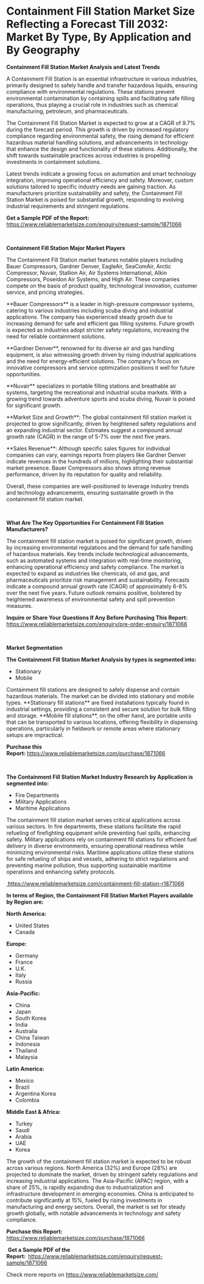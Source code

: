 <p><h1>Containment Fill Station Market Size Reflecting a Forecast Till 2032: Market By Type, By Application and By Geography</h1></p><p><strong>Containment Fill Station Market Analysis and Latest Trends</strong></p>
<p><p>A Containment Fill Station is an essential infrastructure in various industries, primarily designed to safely handle and transfer hazardous liquids, ensuring compliance with environmental regulations. These stations prevent environmental contamination by containing spills and facilitating safe filling operations, thus playing a crucial role in industries such as chemical manufacturing, petroleum, and pharmaceuticals.</p><p>The Containment Fill Station Market is expected to grow at a CAGR of 9.7% during the forecast period. This growth is driven by increased regulatory compliance regarding environmental safety, the rising demand for efficient hazardous material handling solutions, and advancements in technology that enhance the design and functionality of these stations. Additionally, the shift towards sustainable practices across industries is propelling investments in containment solutions. </p><p>Latest trends indicate a growing focus on automation and smart technology integration, improving operational efficiency and safety. Moreover, custom solutions tailored to specific industry needs are gaining traction. As manufacturers prioritize sustainability and safety, the Containment Fill Station Market is poised for substantial growth, responding to evolving industrial requirements and stringent regulations.</p></p>
<p><strong>Get a Sample PDF of the Report:&nbsp;</strong> <a href="https://www.reliablemarketsize.com/enquiry/request-sample/1871066?utm_campaign=2314&utm_medium=2&utm_source=Github&utm_content=ia&utm_term=23022025&utm_id=containment-fill-station">https://www.reliablemarketsize.com/enquiry/request-sample/1871066</a></p>
<p>&nbsp;</p>
<p><strong>Containment Fill Station Major Market Players</strong></p>
<p><p>The Containment Fill Station market features notable players including Bauer Compressors, Gardner Denver, EagleAir, SeaComAir, Arctic Compressor, Nuvair, Stallion Air, Air Systems International, Alkin Compressors, Poseidon Air Systems, and High Air. These companies compete on the basis of product quality, technological innovation, customer service, and pricing strategies.</p><p>**Bauer Compressors** is a leader in high-pressure compressor systems, catering to various industries including scuba diving and industrial applications. The company has experienced steady growth due to increasing demand for safe and efficient gas filling systems. Future growth is expected as industries adopt stricter safety regulations, increasing the need for reliable containment solutions.</p><p>**Gardner Denver**, renowned for its diverse air and gas handling equipment, is also witnessing growth driven by rising industrial applications and the need for energy-efficient solutions. The company's focus on innovative compressors and service optimization positions it well for future opportunities.</p><p>**Nuvair** specializes in portable filling stations and breathable air systems, targeting the recreational and industrial scuba markets. With a growing trend towards adventure sports and scuba diving, Nuvair is poised for significant growth. </p><p>**Market Size and Growth**: The global containment fill station market is projected to grow significantly, driven by heightened safety regulations and an expanding industrial sector. Estimates suggest a compound annual growth rate (CAGR) in the range of 5-7% over the next five years.</p><p>**Sales Revenue**: Although specific sales figures for individual companies can vary, earnings reports from players like Gardner Denver indicate revenues in the hundreds of millions, highlighting their substantial market presence. Bauer Compressors also shows strong revenue performance, driven by its reputation for quality and reliability.</p><p>Overall, these companies are well-positioned to leverage industry trends and technology advancements, ensuring sustainable growth in the containment fill station market.</p></p>
<p>&nbsp;</p>
<p><strong>What Are The Key Opportunities For Containment Fill Station Manufacturers?</strong></p>
<p><p>The containment fill station market is poised for significant growth, driven by increasing environmental regulations and the demand for safe handling of hazardous materials. Key trends include technological advancements, such as automated systems and integration with real-time monitoring, enhancing operational efficiency and safety compliance. The market is expected to expand as industries like chemicals, oil and gas, and pharmaceuticals prioritize risk management and sustainability. Forecasts indicate a compound annual growth rate (CAGR) of approximately 6-8% over the next five years. Future outlook remains positive, bolstered by heightened awareness of environmental safety and spill prevention measures.</p></p>
<p><strong>Inquire or Share Your Questions If Any Before Purchasing This Report:</strong> <a href="https://www.reliablemarketsize.com/enquiry/pre-order-enquiry/1871066?utm_campaign=2314&utm_medium=2&utm_source=Github&utm_content=ia&utm_term=23022025&utm_id=containment-fill-station">https://www.reliablemarketsize.com/enquiry/pre-order-enquiry/1871066</a></p>
<p>&nbsp;</p>
<p><strong>Market Segmentation</strong></p>
<p><strong>The Containment Fill Station Market Analysis by types is segmented into:</strong></p>
<p><ul><li>Stationary</li><li>Mobile</li></ul></p>
<p><p>Containment fill stations are designed to safely dispense and contain hazardous materials. The market can be divided into stationary and mobile types. **Stationary fill stations** are fixed installations typically found in industrial settings, providing a consistent and secure solution for bulk filling and storage. **Mobile fill stations**, on the other hand, are portable units that can be transported to various locations, offering flexibility in dispensing operations, particularly in fieldwork or remote areas where stationary setups are impractical.</p></p>
<p><strong>Purchase this Report:&nbsp;</strong><a href="https://www.reliablemarketsize.com/purchase/1871066?utm_campaign=2314&utm_medium=2&utm_source=Github&utm_content=ia&utm_term=23022025&utm_id=containment-fill-station">https://www.reliablemarketsize.com/purchase/1871066</a></p>
<p>&nbsp;</p>
<p><strong>The Containment Fill Station Market Industry Research by Application is segmented into:</strong></p>
<p><ul><li>Fire Departments</li><li>Military Applications</li><li>Maritime Applications</li></ul></p>
<p><p>The containment fill station market serves critical applications across various sectors. In fire departments, these stations facilitate the rapid refueling of firefighting equipment while preventing fuel spills, enhancing safety. Military applications rely on containment fill stations for efficient fuel delivery in diverse environments, ensuring operational readiness while minimizing environmental risks. Maritime applications utilize these stations for safe refueling of ships and vessels, adhering to strict regulations and preventing marine pollution, thus supporting sustainable maritime operations and enhancing safety protocols.</p></p>
<p><a href="https://www.reliablemarketsize.com/containment-fill-station-r1871066?utm_campaign=2314&utm_medium=2&utm_source=Github&utm_content=ia&utm_term=23022025&utm_id=containment-fill-station">&nbsp;https://www.reliablemarketsize.com/containment-fill-station-r1871066</a></p>
<p><strong>In terms of Region, the Containment Fill Station Market Players available by Region are:</strong></p>
<p>
    <p> <strong> North America: </strong>
        <ul>
            <li>United States</li>
            <li>Canada</li>
        </ul>
        </p> 
    <p> <strong> Europe: </strong>
        <ul>
            <li>Germany</li>
            <li>France</li>
            <li>U.K.</li>
            <li>Italy</li>
            <li>Russia</li>
        </ul>
        </p> 
    <p> <strong> Asia-Pacific: </strong>
        <ul>
            <li>China</li>
            <li>Japan</li>
            <li>South Korea</li>
            <li>India</li>
            <li>Australia</li>
            <li>China Taiwan</li>
            <li>Indonesia</li>
            <li>Thailand</li>
            <li>Malaysia</li>
        </ul>
        </p> 
    <p> <strong> Latin America: </strong>
        <ul>
            <li>Mexico</li>
            <li>Brazil</li>
            <li>Argentina Korea</li>
            <li>Colombia</li>
        </ul>
        </p> 
    <p> <strong> Middle East & Africa: </strong>
        <ul>
            <li>Turkey</li>
            <li>Saudi</li>
            <li>Arabia</li>
            <li>UAE</li>
            <li>Korea</li>
        </ul>
    </p>
    </p>
<p><p>The growth of the containment fill station market is expected to be robust across various regions. North America (32%) and Europe (28%) are projected to dominate the market, driven by stringent safety regulations and increasing industrial applications. The Asia-Pacific (APAC) region, with a share of 25%, is rapidly expanding due to industrialization and infrastructure development in emerging economies. China is anticipated to contribute significantly at 15%, fueled by rising investments in manufacturing and energy sectors. Overall, the market is set for steady growth globally, with notable advancements in technology and safety compliance.</p></p>
<p><strong>Purchase this Report: </strong><a href="https://www.reliablemarketsize.com/purchase/1871066?utm_campaign=2314&utm_medium=2&utm_source=Github&utm_content=ia&utm_term=23022025&utm_id=containment-fill-station">https://www.reliablemarketsize.com/purchase/1871066</a></p>
<p>&nbsp;<strong>Get a Sample PDF of the Report:&nbsp;&nbsp;</strong><a href="https://www.reliablemarketsize.com/enquiry/request-sample/1871066?utm_campaign=2314&utm_medium=2&utm_source=Github&utm_content=ia&utm_term=23022025&utm_id=containment-fill-station">https://www.reliablemarketsize.com/enquiry/request-sample/1871066</a></p>
<p><strong></strong></p>
<p>Check more reports on <a href="https://www.reliablemarketsize.com/?utm_campaign=2314&utm_medium=2&utm_source=Github&utm_content=ia&utm_term=23022025&utm_id=containment-fill-station">https://www.reliablemarketsize.com/</a></p>